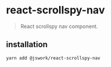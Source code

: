 # react-scrollspy-nav
> React scrollspy nav component.

## installation
```shell
yarn add @jswork/react-scrollspy-nav
```
